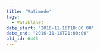 ```yaml
---
title: 'Vatimøde'
tags:
  - Vatiklanet
date_start: "2016-11-16T18:00:00"
date_end: "2016-11-16T21:00:00"
old_id: 6445
---
```

